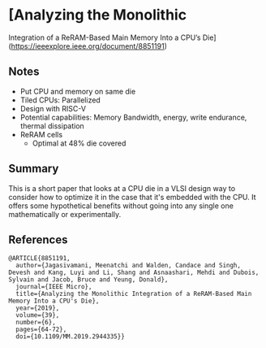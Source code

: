 # [Analyzing the Monolithic
Integration of a
ReRAM-Based Main
Memory Into a CPU’s Die](https://ieeexplore.ieee.org/document/8851191)

## Notes
- Put CPU and memory on same die
- Tiled CPUs: Parallelized
- Design with RISC-V
- Potential capabilities: Memory Bandwidth, energy, write endurance, thermal dissipation
- ReRAM cells
    - Optimal at 48% die covered

## Summary
This is a short paper that looks at a CPU die in a VLSI design way to consider how to optimize it in the case that it's embedded with the CPU. It offers some hypothetical benefits without going into any single one mathematically or experimentally.

## References

```
@ARTICLE{8851191,
  author={Jagasivamani, Meenatchi and Walden, Candace and Singh, Devesh and Kang, Luyi and Li, Shang and Asnaashari, Mehdi and Dubois, Sylvain and Jacob, Bruce and Yeung, Donald},
  journal={IEEE Micro}, 
  title={Analyzing the Monolithic Integration of a ReRAM-Based Main Memory Into a CPU's Die}, 
  year={2019},
  volume={39},
  number={6},
  pages={64-72},
  doi={10.1109/MM.2019.2944335}}
```
